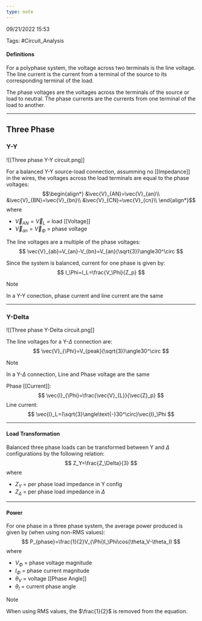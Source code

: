 ```yaml
---
type: note
---
```

09/21/2022 15:53

Tags: #Circuit_Analysis 

#### Definitions
For a polyphase system, the voltage across two terminals is the line voltage. The line current is the current from a terminal of the source to its corresponding terminal of the load.

The phase voltages are the voltages across the terminals of the source or load to neutral. The phase currents are the currents from one terminal of the load to another. 

---

## Three Phase
### Y-Y

![[Three phase Y-Y circuit.png]]

For a balanced Y-Y source-load connection, assumming no [[Impedance]] in the wires, the voltages across the load terminals are equal to the phase voltages:
$$\begin{align*}
&\vec{V}_{AN}=\vec{V}_{an}\\
&\vec{V}_{BN}=\vec{V}_{bn}\\
&\vec{V}_{CN}=\vec{V}_{cn}\\
\end{align*}$$
where
- $\vec{V}_{AN}=\vec{V}_L$ = load [[Voltage]]
- $\vec{V}_{an}=\vec{V}_\Phi$ = phase voltage

The line voltages are a multiple of the phase voltages:
$$
\vec{V}_{ab}=V_{an}-V_{bn}=V_{an}(\sqrt{3})\angle30^\circ
$$

Since the system is balanced, current for one phase is given by:
$$
I_\Phi=I_L=\frac{V_\Phi}{Z_p}
$$
>[!note]
>In a Y-Y conection, phase current and line current are the same

---

### Y-Delta

![[Three phase Y-Delta circuit.png]]

The line voltages for a Y-$\Delta$ connection are:
$$
\vec{V}_{\Phi}=V_{peak}(\sqrt{3})\angle30^\circ
$$
>[!note]
>In a Y-$\Delta$ connection, Line and Phase voltage are the same


Phase [[Current]]:
$$
\vec{I}_{\Phi}=\frac{\vec{V}_{L}}{\vec{Z}_p}
$$
Line current:
$$
\vec{I}_L=(\sqrt{3}\angle\text{-}30^\circ)\vec{I}_\Phi
$$

---

#### Load Transformation
Balanced three phase loads can be transformed between Y and $\Delta$ configurations by the following relation:
$$
Z_Y=\frac{Z_\Delta}{3}
$$
where
- $Z_Y$ = per phase load impedance in Y config
- $Z_\Delta$ = per phase load impedance in $\Delta$

---

#### Power
For one phase in a three phase system, the average power produced is given by (when using non-RMS values):
$$
P_{phase}=\frac{1}{2}V_{\Phi}I_\Phi\cos(\theta_V-\theta_I)
$$
where
- $V_\Phi$ = phase voltage magnitude
- $I_\Phi$ = phase current magnitude
- $\theta_V$ = voltage [[Phase Angle]]
- $\theta_I$ = current phase angle

>[!note]
When using RMS values, the $\frac{1}{2}$ is removed from the equation.
